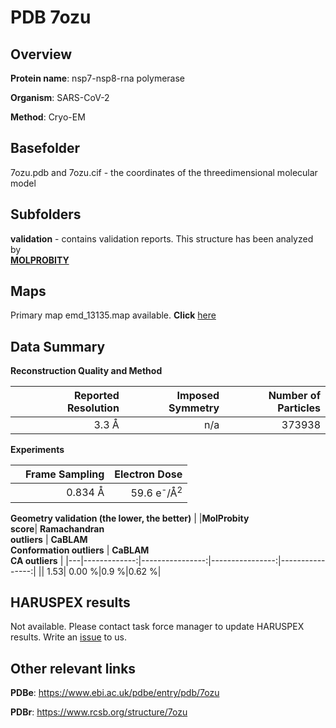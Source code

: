 # PDB 7ozu

## Overview

**Protein name**: nsp7-nsp8-rna polymerase

**Organism**: SARS-CoV-2

**Method**: Cryo-EM



## Basefolder

7ozu.pdb and 7ozu.cif - the coordinates of the threedimensional molecular model

## Subfolders





**validation** - contains validation reports. This structure has been analyzed by <br>  [**MOLPROBITY**](https://github.com/thorn-lab/coronavirus_structural_task_force/tree/master/pdb/nsp7-nsp8-rna_polymerase/SARS-CoV-2/7ozu/validation/molprobity)    



## Maps

Primary map emd_13135.map available. **Click** [here](http://ftp.wwpdb.org/pub/emdb/structures/EMD-13135/map/) 

## Data Summary
**Reconstruction Quality and Method**

|   | Reported Resolution | Imposed Symmetry | Number of Particles |
|---|-------------:|----------------:|--------------:|
|   |3.3 Å|n/a|373938|

**Experiments**

|   | Frame Sampling | Electron Dose |
|---|-------------:|----------------:|
|   |0.834 Å|59.6 e<sup>-</sup>/Å<sup>2</sup>|

**Geometry validation (the lower, the better)**
|   |**MolProbity<br>score**| **Ramachandran<br>outliers** | **CaBLAM<br>Conformation outliers** | **CaBLAM<br>CA outliers** |
|---|-------------:|----------------:|----------------:|----------------:|
||  1.53|  0.00 %|0.9 %|0.62 %|

## HARUSPEX results

Not available. Please contact task force manager to update HARUSPEX results. Write an [issue](https://github.com/thorn-lab/coronavirus_structural_task_force/issues) to us.

## Other relevant links 
**PDBe**:  https://www.ebi.ac.uk/pdbe/entry/pdb/7ozu
 
**PDBr**: https://www.rcsb.org/structure/7ozu 
